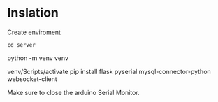 
# Inslation

Create enviroment

`cd server`

python -m venv venv

venv/Scripts/activate
pip install flask pyserial mysql-connector-python websocket-client


Make sure to close the arduino Serial Monitor.
